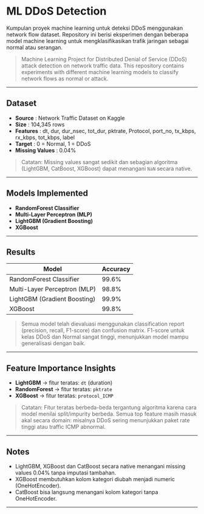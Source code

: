 # ML DDoS Detection

Kumpulan proyek machine learning untuk deteksi DDoS menggunakan network flow dataset. Repository ini berisi eksperimen dengan beberapa model machine learning untuk mengklasifikasikan trafik jaringan sebagai normal atau serangan.

> Machine Learning Project for Distributed Denial of Service (DDoS) attack detection on network traffic data. This repository contains experiments with different machine learning models to classify network flows as normal or attack.

---

## Dataset

- **Source**          : Network Traffic Dataset on Kaggle  
- **Size**            : 104,345 rows  
- **Features**        : dt, dur, dur_nsec, tot_dur, pktrate, Protocol, port_no, tx_kbps, rx_kbps, tot_kbps, label  
- **Target**          : 0 = Normal, 1 = DDoS  
- **Missing Values**  : 0.04%  

> Catatan: Missing values sangat sedikit dan sebagian algoritma (LightGBM, CatBoost, XGBoost) dapat menangani `NaN` secara native.

---

## Models Implemented

- **RandomForest Classifier**  
- **Multi-Layer Perceptron (MLP)**  
- **LightGBM (Gradient Boosting)**  
- **XGBoost**  

---

## Results

| Model                         | Accuracy |
|-------------------------------|--------- |
| RandomForest Classifier       | 99.6%    |
| Multi-Layer Perceptron (MLP)  | 98.8%    |
| LightGBM (Gradient Boosting)  | 99.9%    |
| XGBoost                       | 99.8%    |

> Semua model telah dievaluasi menggunakan classification report (precision, recall, F1-score) dan confusion matrix. F1-score untuk kelas DDoS dan Normal sangat tinggi, menunjukkan model mampu generalisasi dengan baik.

---

## Feature Importance Insights

- **LightGBM** → fitur teratas: `dt` (duration)  
- **RandomForest** → fitur teratas: `pktrate`  
- **XGBoost** → fitur teratas: `protocol_ICMP`  

> Catatan: Fitur teratas berbeda-beda tergantung algoritma karena cara model menilai split/impurity berbeda. Semua top feature masih masuk akal secara domain: misalnya DDoS sering menunjukkan paket rate tinggi atau traffic ICMP abnormal.

---

## Notes

- LightGBM, XGBoost dan CatBoost secara native menangani missing values 0.04% tanpa imputasi tambahan.  
- XGBoost membutuhkan kolom kategori diubah menjadi numeric (OneHotEncoder).  
- CatBoost bisa langsung menangani kolom kategori tanpa OneHotEncoder.  

---

